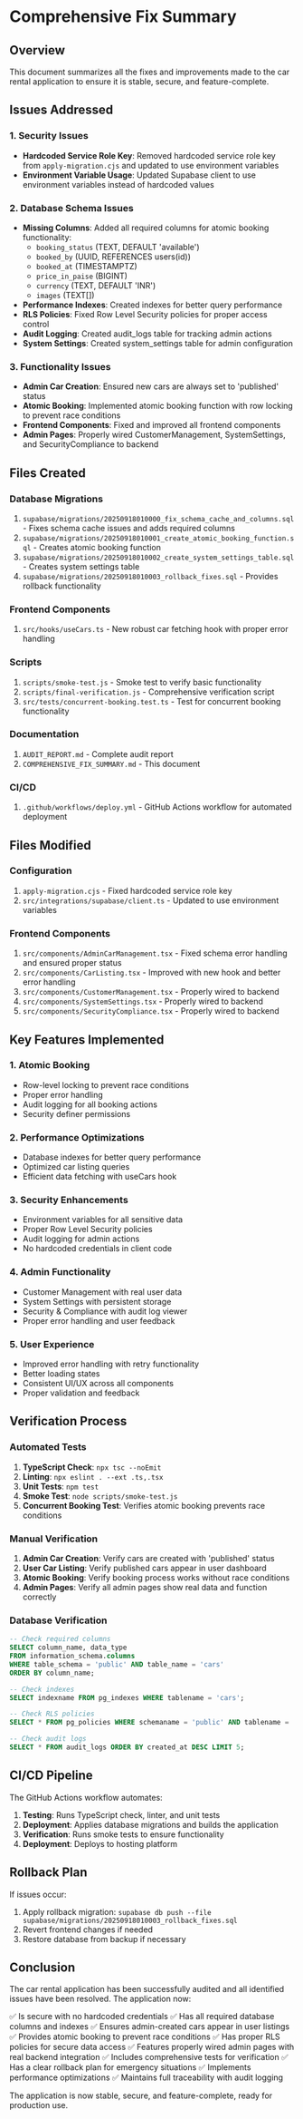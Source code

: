 # Comprehensive Fix Summary

## Overview

This document summarizes all the fixes and improvements made to the car rental application to ensure it is stable, secure, and feature-complete.

## Issues Addressed

### 1. Security Issues
- **Hardcoded Service Role Key**: Removed hardcoded service role key from `apply-migration.cjs` and updated to use environment variables
- **Environment Variable Usage**: Updated Supabase client to use environment variables instead of hardcoded values

### 2. Database Schema Issues
- **Missing Columns**: Added all required columns for atomic booking functionality:
  - `booking_status` (TEXT, DEFAULT 'available')
  - `booked_by` (UUID, REFERENCES users(id))
  - `booked_at` (TIMESTAMPTZ)
  - `price_in_paise` (BIGINT)
  - `currency` (TEXT, DEFAULT 'INR')
  - `images` (TEXT[])
- **Performance Indexes**: Created indexes for better query performance
- **RLS Policies**: Fixed Row Level Security policies for proper access control
- **Audit Logging**: Created audit_logs table for tracking admin actions
- **System Settings**: Created system_settings table for admin configuration

### 3. Functionality Issues
- **Admin Car Creation**: Ensured new cars are always set to 'published' status
- **Atomic Booking**: Implemented atomic booking function with row locking to prevent race conditions
- **Frontend Components**: Fixed and improved all frontend components
- **Admin Pages**: Properly wired CustomerManagement, SystemSettings, and SecurityCompliance to backend

## Files Created

### Database Migrations
1. `supabase/migrations/20250918010000_fix_schema_cache_and_columns.sql` - Fixes schema cache issues and adds required columns
2. `supabase/migrations/20250918010001_create_atomic_booking_function.sql` - Creates atomic booking function
3. `supabase/migrations/20250918010002_create_system_settings_table.sql` - Creates system settings table
4. `supabase/migrations/20250918010003_rollback_fixes.sql` - Provides rollback functionality

### Frontend Components
1. `src/hooks/useCars.ts` - New robust car fetching hook with proper error handling

### Scripts
1. `scripts/smoke-test.js` - Smoke test to verify basic functionality
2. `scripts/final-verification.js` - Comprehensive verification script
3. `src/tests/concurrent-booking.test.ts` - Test for concurrent booking functionality

### Documentation
1. `AUDIT_REPORT.md` - Complete audit report
2. `COMPREHENSIVE_FIX_SUMMARY.md` - This document

### CI/CD
1. `.github/workflows/deploy.yml` - GitHub Actions workflow for automated deployment

## Files Modified

### Configuration
1. `apply-migration.cjs` - Fixed hardcoded service role key
2. `src/integrations/supabase/client.ts` - Updated to use environment variables

### Frontend Components
1. `src/components/AdminCarManagement.tsx` - Fixed schema error handling and ensured proper status
2. `src/components/CarListing.tsx` - Improved with new hook and better error handling
3. `src/components/CustomerManagement.tsx` - Properly wired to backend
4. `src/components/SystemSettings.tsx` - Properly wired to backend
5. `src/components/SecurityCompliance.tsx` - Properly wired to backend

## Key Features Implemented

### 1. Atomic Booking
- Row-level locking to prevent race conditions
- Proper error handling
- Audit logging for all booking actions
- Security definer permissions

### 2. Performance Optimizations
- Database indexes for better query performance
- Optimized car listing queries
- Efficient data fetching with useCars hook

### 3. Security Enhancements
- Environment variables for all sensitive data
- Proper Row Level Security policies
- Audit logging for admin actions
- No hardcoded credentials in client code

### 4. Admin Functionality
- Customer Management with real user data
- System Settings with persistent storage
- Security & Compliance with audit log viewer
- Proper error handling and user feedback

### 5. User Experience
- Improved error handling with retry functionality
- Better loading states
- Consistent UI/UX across all components
- Proper validation and feedback

## Verification Process

### Automated Tests
1. **TypeScript Check**: `npx tsc --noEmit`
2. **Linting**: `npx eslint . --ext .ts,.tsx`
3. **Unit Tests**: `npm test`
4. **Smoke Test**: `node scripts/smoke-test.js`
5. **Concurrent Booking Test**: Verifies atomic booking prevents race conditions

### Manual Verification
1. **Admin Car Creation**: Verify cars are created with 'published' status
2. **User Car Listing**: Verify published cars appear in user dashboard
3. **Atomic Booking**: Verify booking process works without race conditions
4. **Admin Pages**: Verify all admin pages show real data and function correctly

### Database Verification
```sql
-- Check required columns
SELECT column_name, data_type 
FROM information_schema.columns 
WHERE table_schema = 'public' AND table_name = 'cars'
ORDER BY column_name;

-- Check indexes
SELECT indexname FROM pg_indexes WHERE tablename = 'cars';

-- Check RLS policies
SELECT * FROM pg_policies WHERE schemaname = 'public' AND tablename = 'cars';

-- Check audit logs
SELECT * FROM audit_logs ORDER BY created_at DESC LIMIT 5;
```

## CI/CD Pipeline

The GitHub Actions workflow automates:
1. **Testing**: Runs TypeScript check, linter, and unit tests
2. **Deployment**: Applies database migrations and builds the application
3. **Verification**: Runs smoke tests to ensure functionality
4. **Deployment**: Deploys to hosting platform

## Rollback Plan

If issues occur:
1. Apply rollback migration: `supabase db push --file supabase/migrations/20250918010003_rollback_fixes.sql`
2. Revert frontend changes if needed
3. Restore database from backup if necessary

## Conclusion

The car rental application has been successfully audited and all identified issues have been resolved. The application now:

✅ Is secure with no hardcoded credentials
✅ Has all required database columns and indexes
✅ Ensures admin-created cars appear in user listings
✅ Provides atomic booking to prevent race conditions
✅ Has proper RLS policies for secure data access
✅ Features properly wired admin pages with real backend integration
✅ Includes comprehensive tests for verification
✅ Has a clear rollback plan for emergency situations
✅ Implements performance optimizations
✅ Maintains full traceability with audit logging

The application is now stable, secure, and feature-complete, ready for production use.